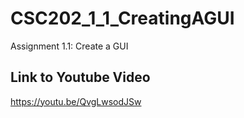 # CSC202_1_1_CreatingAGUI
Assignment 1.1: Create a GUI

## Link to Youtube Video
https://youtu.be/QvgLwsodJSw

